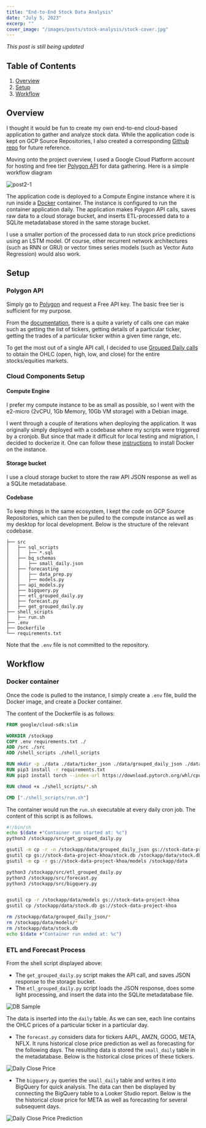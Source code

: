 ```yaml
---
title: "End-to-End Stock Data Analysis"
date: "July 5, 2023"
excerp: ""
cover_image: "/images/posts/stock-analysis/stock-cover.jpg"
---
```


_*This post is still being updated*_

## Table of Contents
1. [Overview](#overview)
2. [Setup](#setup)
3. [Workflow](#workflow)

## Overview <a name="overview"></a>
I thought it would be fun to create my own end-to-end cloud-based application to gather and analyze stock data. While the application code is kept on GCP Source Repositories, I also created a corresponding [Github repo](https://github.com/ptdk1020/stock-analysis) for future reference.

Moving onto the project overview, I used a Google Cloud Platform account for hosting and free tier [Polygon API](https://polygon.io/) for data gathering. Here is a simple workflow diagram

![post2-1](/images/posts/stock-analysis/stock-project-overview.jpg "Overview Diagram")

The application code is deployed to a Compute Engine instance where it is run inside a [Docker](https://www.docker.com/) container. The instance is configured to run the container application daily. The application makes Polygon API calls, saves raw data to a cloud storage bucket, and inserts ETL-processed data to a SQLite metadatabase stored in the same storage bucket.

I use a smaller portion of the processed data to run stock price predictions using an LSTM model. Of course, other recurrent network architectures (such as RNN or GRU) or vector times series models (such as Vector Auto Regression) would also work.


## Setup <a name="setup"></a>
### Polygon API
Simply go to [Polygon](https://polygon.io/) and request a Free API key. The basic free tier is sufficient for my purpose. 

From the [documentation](https://polygon.io/docs/stocks), there is a quite a variety of calls one can make such as getting the list of tickers, getting details of a particular ticker, getting the trades of a particular ticker within a given time range, etc. 

To get the most out of a single API call, I decided to use [Grouped Daily calls](https://polygon.io/docs/stocks/get_v2_aggs_grouped_locale_us_market_stocks__date) to obtain the OHLC (open, high, low, and close) for the entire stocks/equities markets.

### Cloud Components Setup
#### Compute Engine
I prefer my compute instance to be as small as possible, so I went with the e2-micro (2vCPU, 1Gb Memory, 10Gb VM storage) with a Debian image. 

I went through a couple of iterations when deploying the application. It was originally simply deployed with a codebase where my scripts were triggered by a cronjob. But since that made it difficult for local testing and migration, I decided to dockerize it. One can follow these [instructions](https://docs.docker.com/engine/install/debian/) to install Docker on the instance.

#### Storage bucket
I use a cloud storage bucket to store the raw API JSON response as well as a SQLite metadatabase.

#### Codebase
To keep things in the same ecosystem, I kept the code on GCP Source Repositories, which can then be pulled to the compute instance as well as my desktop for local development. Below is the structure of the relevant codebase.
```
├── src
│   ├── sql_scripts
│   │   ├── *.sql
│   ├── bq_schemas
│   │   ├── small_daily.json
│   ├── forecasting
│   │   ├── data_prep.py
│   │   ├── models.py
│   ├── api_models.py
│   ├── bigquery.py
│   ├── etl_grouped_daily.py
│   ├── forecast.py
│   ├── get_grouped_daily.py
├── shell_scripts
│   ├── run.sh
├── .env
├── Dockerfile
└── requirements.txt
```
Note that the `.env` file is not committed to the repository.

## Workflow <a name="workflow"></a>
### Docker container
Once the code is pulled to the instance, I simply create a `.env` file, build the Docker image, and create a Docker container. 

The content of the Dockerfile is as follows:
```dockerfile
FROM google/cloud-sdk:slim

WORKDIR /stockapp
COPY .env requirements.txt ./
ADD /src ./src
ADD /shell_scripts ./shell_scripts

RUN mkdir -p ./data ./data/ticker_json ./data/grouped_daily_json ./data/models
RUN pip3 install -r requirements.txt
RUN pip3 install torch --index-url https://download.pytorch.org/whl/cpu

RUN chmod +x ./shell_scripts/*.sh

CMD ["./shell_scripts/run.sh"]
```

The container would run the `run.sh` executable at every daily cron job. The content of this script is as follows.
```sh
#!/bin/sh
echo $(date +"Container run started at: %c")
python3 /stockapp/src/get_grouped_daily.py

gsutil -m cp -r -n /stockapp/data/grouped_daily_json gs://stock-data-project-khoa
gsutil cp gs://stock-data-project-khoa/stock.db /stockapp/data/stock.db
gsutil -m cp -r gs://stock-data-project-khoa/models /stockapp/data

python3 /stockapp/src/etl_grouped_daily.py
python3 /stockapp/src/forecast.py
python3 /stockapp/src/bigquery.py


gsutil cp -r /stockapp/data/models gs://stock-data-project-khoa
gsutil cp /stockapp/data/stock.db gs://stock-data-project-khoa

rm /stockapp/data/grouped_daily_json/*
rm /stockapp/data/models/*
rm /stockapp/data/stock.db
echo $(date +"Container run ended at: %c")
```

### ETL and Forecast Process
From the shell script displayed above: 
- The `get_grouped_daily.py` script makes the API call, and saves JSON response to the storage bucket. 
- The `etl_grouped_daily.py` script loads the JSON response, does some light processing, and insert the data into the SQLite metadatabase file.

![](/images/posts/stock-analysis/db-browser.png "DB Sample")

The data is inserted into the `daily` table. As we can see, each line contains the OHLC prices of a particular ticker in a particular day. 

- The `forecast.py` considers data for tickers AAPL, AMZN, GOOG, META, NFLX. It runs historical close price prediction as well as forecasting for the following days. The resulting data is stored the `small_daily` table in the metadatabase. Below is the historical close prices of these tickers.

![](/images/posts/stock-analysis/close-price.png "Daily Close Price")

- The `bigquery.py` queries the `small_daily` table and writes it into BigQuery for quick analysis. The data can then be displayed by connecting the BigQuery table to a Looker Studio report. Below is the the historical close price for META as well as forecasting for several subsequent days.

![](/images/posts/stock-analysis/pred-close-price.png "Daily Close Price Prediction")






